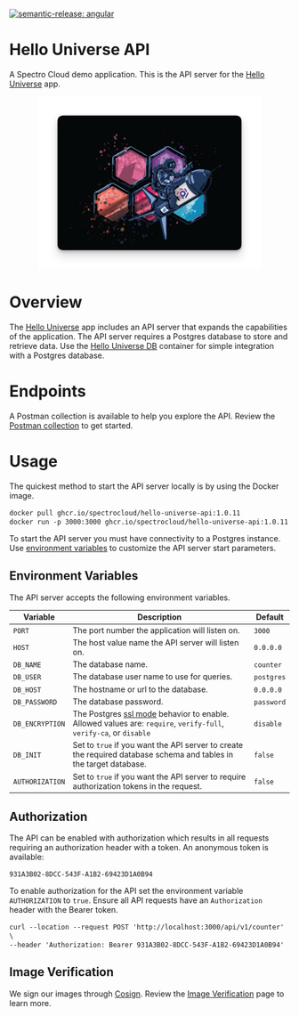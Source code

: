 [![semantic-release: angular](https://img.shields.io/badge/semantic--release-angular-e10079?logo=semantic-release)](https://github.com/semantic-release/semantic-release)

# Hello Universe API

A Spectro Cloud demo application. This is the API server for the [Hello Universe](https://github.com/spectrocloud/hello-universe) app.

<p align="center">
<img src="./static/img/spectronaut.png" alt="drawing" width="400"/>
</p>

# Overview

The [Hello Universe](https://github.com/spectrocloud/hello-universe) app includes an API server that expands the capabilities of the application. The API server requires a Postgres database to store and retrieve data. Use the [Hello Universe DB](https://github.com/spectrocloud/hello-universe-db) container for simple integration with a Postgres database.

# Endpoints

A Postman collection is available to help you explore the API. Review the [Postman collection](./tests/postman_collection.json) to get started.

# Usage

The quickest method to start the API server locally is by using the Docker image.

```shell
docker pull ghcr.io/spectrocloud/hello-universe-api:1.0.11
docker run -p 3000:3000 ghcr.io/spectrocloud/hello-universe-api:1.0.11
```

To start the API server you must have connectivity to a Postgres instance. Use [environment variables](#environment-variables) to customize the API server start parameters.

## Environment Variables

The API server accepts the following environment variables.

| Variable        | Description                                                                                                                                                                 | Default    |
| --------------- | --------------------------------------------------------------------------------------------------------------------------------------------------------------------------- | ---------- |
| `PORT`          | The port number the application will listen on.                                                                                                                             | `3000`     |
| `HOST`          | The host value name the API server will listen on.                                                                                                                          | `0.0.0.0`  |
| `DB_NAME`       | The database name.                                                                                                                                                          | `counter`  |
| `DB_USER`       | The database user name to use for queries.                                                                                                                                  | `postgres` |
| `DB_HOST`       | The hostname or url to the database.                                                                                                                                        | `0.0.0.0`  |
| `DB_PASSWORD`   | The database password.                                                                                                                                                      | `password` |
| `DB_ENCRYPTION` | The Postgres [ssl mode](https://www.postgresql.org/docs/current/libpq-ssl.html) behavior to enable. Allowed values are: `require`, `verify-full`, `verify-ca`, or `disable` | `disable`  |
| `DB_INIT`       | Set to `true` if you want the API server to create the required database schema and tables in the target database.                                                          | `false`    |
| `AUTHORIZATION` | Set to `true` if you want the API server to require authorization tokens in the request.                                                                                    | `false`    |

## Authorization

The API can be enabled with authorization which results in all requests requiring an authorization header with a token. An anonymous token is available:

```shell
931A3B02-8DCC-543F-A1B2-69423D1A0B94
```

To enable authorization for the API set the environment variable `AUTHORIZATION` to `true`.
Ensure all API requests have an `Authorization` header with the Bearer token.

```shell
curl --location --request POST 'http://localhost:3000/api/v1/counter' \
--header 'Authorization: Bearer 931A3B02-8DCC-543F-A1B2-69423D1A0B94'
```

## Image Verification

We sign our images through [Cosign](https://docs.sigstore.dev/signing/quickstart/). Review the [Image Verification](./docs/image-verification.md) page to learn more.
